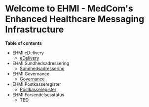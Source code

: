 # Welcome to EHMI - MedCom's Enhanced Healthcare Messaging Infrastructure

**Table of contents**

- EHMI eDelivery
  - [eDelivery](/assets/documents/eDelivery/index.md)
- EHMI Sundhedsadressering
  - [Sundhedsadressering](/assets/documents/eDelivery/index.md)
- EHMI Governance
  - [Governance](/assets/documents/governance/index.md)
- EHMI Postkasseregister
  - [Postkasseregister](/assets/documents/postkasseregister/index.md)
- EHMI Forsendelsesstatus
  - TBD
